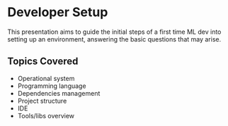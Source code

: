 # Developer Setup

This presentation aims to guide the initial steps of a first time ML dev into setting up an environment, answering the basic questions that may arise.

## Topics Covered

* Operational system
* Programming language
* Dependencies management
* Project structure
* IDE
* Tools/libs overview
